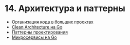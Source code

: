 # 14. Архитектура и паттерны

* [Организация кода в больших проектах](./14.1.md)
* [Clean Architecture на Go](./14.2.md)
* [Паттерны проектирования](./14.3.md)
* [Микросервисы на Go](./14.4.md)